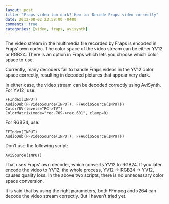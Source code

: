 ```yaml
---
layout: post
title: "Fraps video too dark? How to: Decode Fraps video correctly"
date: 2012-08-02 23:59:00 -0400
comments: true
categories: [video, fraps, avisynth]
---
```

The video stream in the multimedia file recorded by Fraps is encoded in Fraps’ own codec. The color space of the video stream can be either YV12 or RGB24. There is an option in Fraps which lets you choose which color space to use.

Currently, many decoders fail to handle Fraps videos in the YV12 color space correctly, resulting in decoded pictures that appear very dark.

In either case, the video stream can be decoded correctly using AviSynth. For YV12, use:

	FFIndex(INPUT)
	AudioDub(FFVideoSource(INPUT), FFAudioSource(INPUT))
	ColorYUV(levels="PC->TV")
	ColorMatrix(mode="rec.709->rec.601", clamp=0)

For RGB24, use:

	FFIndex(INPUT)
	AudioDub(FFVideoSource(INPUT), FFAudioSource(INPUT))

Don’t use the following script:
	
	AviSource(INPUT)
	
That uses Fraps’ own decoder, which converts YV12 to RGB24. If you later encode the video to YV12, the whole process, YV12 → RGB24 → YV12, causes quality loss. In the above two scripts, there is no unnecessary color space conversion.

It is said that by using the right parameters, both FFmpeg and x264 can decode the video stream correctly. But I haven’t tried yet.
